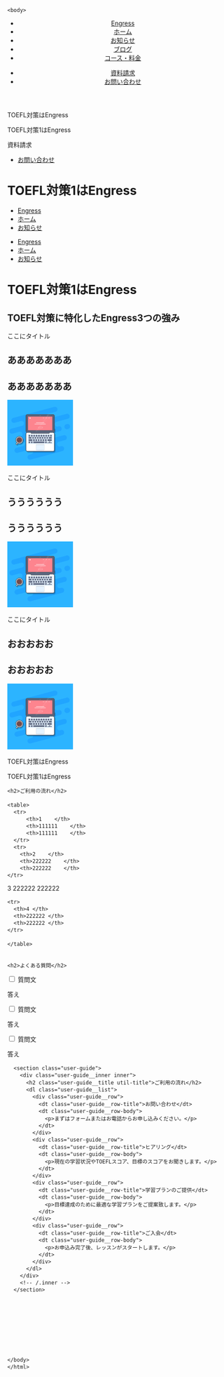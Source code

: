  <!DOCTYPE html>
<html lang="ja">

<head>
  <meta charset="utf-8" />
  <title>60分タイムアタック</title>
  <meta name="viewport" content="width=device-width" ; initial-scale=1.0 />

 <!-- Bootstrap CSS -->
 <link rel="stylesheet" href="/css/bootstrap.min.css">

   <link rel="stylesheet" href="style60.css" />
  <link rel="stylesheet" href="bxslider.min.css" />
  <link rel="stylesheet" href="https://use.fontawesome.com/releases/v5.1.0/css/all.css" integrity="sha384-lKuwvrZot6UHsBSfcMvOkWwlCMgc0TaWr+30HWe3a4ltaBwTZhyTEggF5tJv8tbt" crossorigin="anonymous">
 

  <script src="/js/jquery.js"></script>
  <script src="/js/bxslider.min.js"></script>
 

  

    <body>
      
  <header>    
<nav>
        <ul>
  <li><a href="#">Engress</a></li>  
  <li><a href="#">ホーム</a></li>
  <li><a href="#">お知らせ</a></li>
  <li><a href="#">ブログ</a></li>
  <li><a href="#">コース・料金</a></li>
  </ul>

  <ul >
<li class="btn-square"><a href="#">資料請求</a></li>
<li class="btn-square1"><a href="#">お問い合わせ</a></li>
</ul>
</nav>
</header>

<div class="mainvisual-img">
  <div class="mainvisual-img-content">TOEFL対策はEngress</div>
    <p>TOEFL対策1はEngress</p><!-- /.mainvisual__title -->
    <div class="center">
    <div class="btn-square2">資料請求</div>
   </div>  
   <ul>
   <li><a href="#">お問い合わせ</a></li>
   </ul>
</div>

<div class="container">
  <h1>TOEFL対策1はEngress</h1>
  <ul>
    <li><a href="#">Engress</a></li>  
    <li><a href="#">ホーム</a></li>
    <li><a href="#">お知らせ</a></li>
  </ul>
  <ul>
    <li><a href="#">Engress</a></li>  
    <li><a href="#">ホーム</a></li>
    <li><a href="#">お知らせ</a></li>
  </ul>
<div class="container2">
  <div class="container2-1">
    <h1>TOEFL対策1はEngress</h1>
  </div>
</div>
</div>

<h2>TOEFL対策に特化したEngress3つの強み</h2>

<div class="container3">

<div class="container3-w">
  <div class="container3-wrap">
  <div class="title">ここにタイトル</div>
  <h2>あああああああ</h2>
    <h2>あああああああ</h2>
</div>
  <p class="img"><img src="/118-macbook.png" width="150" height="150"></p>
</div>

<div class="container3-w-reverse">
     <div class="container3-wrap">
    <div class="title">ここにタイトル</div>
  <h2>うううううう</h2>
  <h2>うううううう</h2>
</div>
<p class="img"><img src="/118-macbook.png" width="150" height="150"></p>
</div>

<div class="container3-w">
  <div class="container3-wrap">
  <div class="title">ここにタイトル</div>
  <h2>おおおおお</h2>
      <h2>おおおおお</h2>
</div>
  <p class="img"><img src="/118-macbook.png" width="150" height="150"></p>
</div>
</div>





<div class="mainvisual-img">
  <div class="mainvisual-img-content">TOEFL対策はEngress</div>
    <p>TOEFL対策1はEngress</p><!-- /.mainvisual__title -->
    </div>

    <h2>ご利用の流れ</h2>

    <table>
      <tr>
          <th>1    </th>
          <th>111111    </th>
          <th>111111    </th>
      </tr>  
      <tr>
        <th>2    </th>
        <th>222222    </th>
        <th>222222    </th>
    </tr>  

  <tr>
    <th>3 </th>
    <th>222222 </th>
    <th>222222 </th>
  </tr>

    <tr>
      <th>4 </th>
      <th>222222 </th>
      <th>222222 </th>
    </tr>

    </table>
    

    <h2>よくある質問</h2>

<input id="check1" type="checkbox" class="acd-check" />
<label class="check-label" for="check1">質問文</label>
<div class="acd-content">
  <p>
    答え
  </p>
</div>
<input id="check2" type="checkbox" class="acd-check" />
<label class="check-label" for="check2">質問文 </label>
<div class="acd-content">
  <p>
    答え
  </p>
</div>
<input id="check3" type="checkbox" class="acd-check" />
<label class="check-label" for="check3">質問文</label>
<div class="acd-content">
  <p>
    答え
  </p>
</div>





      <section class="user-guide">
        <div class="user-guide__inner inner">
          <h2 class="user-guide__title util-title">ご利用の流れ</h2>
          <dl class="user-guide__list">
            <div class="user-guide__row">
              <dt class="user-guide__row-title">お問い合わせ</dt>
              <dt class="user-guide__row-body">
                <p>まずはフォームまたはお電話からお申し込みください。</p> 
              </dt>
            </div>
            <div class="user-guide__row">
              <dt class="user-guide__row-title">ヒアリング</dt>
              <dt class="user-guide__row-body">
                <p>現在の学習状況やTOEFLスコア、目標のスコアをお聞きします。</p> 
              </dt>
            </div>
            <div class="user-guide__row">
              <dt class="user-guide__row-title">学習プランのご提供</dt>
              <dt class="user-guide__row-body">
                <p>目標達成のために最適な学習プランをご提案致します。</p> 
              </dt>
            </div>
            <div class="user-guide__row">
              <dt class="user-guide__row-title">ご入会</dt>
              <dt class="user-guide__row-body">
                <p>お申込み完了後、レッスンがスタートします。</p> 
              </dt>
            </div>
          </dl>
        </div>
        <!-- /.inner -->
      </section>









    </body>
    </html>
